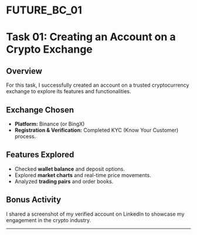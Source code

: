 # FUTURE_BC_01
# Task 01: Creating an Account on a Crypto Exchange  

## **Overview**  
For this task, I successfully created an account on a trusted cryptocurrency exchange to explore its features and functionalities.  

## **Exchange Chosen**  
- **Platform:** Binance (or BingX)  
- **Registration & Verification:** Completed KYC (Know Your Customer) process.  

## **Features Explored**  
- Checked **wallet balance** and deposit options.  
- Explored **market charts** and real-time price movements.  
- Analyzed **trading pairs** and order books.  

## **Bonus Activity**  
I shared a screenshot of my verified account on LinkedIn to showcase my engagement in the crypto industry.  

---
